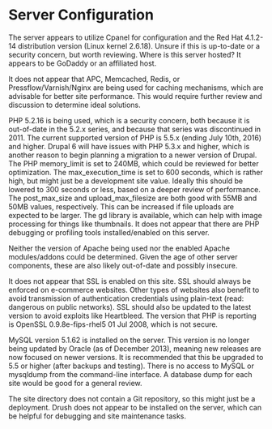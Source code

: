 # Server Configuration

The server appears to utilize Cpanel for configuration and the Red Hat 4.1.2-14 distribution version (Linux kernel 2.6.18).  Unsure if this is up-to-date or a security concern, but worth reviewing.  Where is this server hosted?  It appears to be GoDaddy or an affiliated host.

It does not appear that APC, Memcached, Redis, or Pressflow/Varnish/Nginx are being used for caching mechanisms, which are advisable for better site performance.  This would require further review and discussion to determine ideal solutions.

PHP 5.2.16 is being used, which is a security concern, both because it is out-of-date in the 5.2.x series, and because that series was discontinued in 2011.  The current supported version of PHP is 5.5.x (ending July 10th, 2016) and higher.  Drupal 6 will have issues with PHP 5.3.x and higher, which is another reason to begin planning a migration to a newer version of Drupal.  The PHP memory_limit is set to 240MB, which could be reviewed for better optimization.  The max_execution_time is set to 600 seconds, which is rather high, but might just be a development site value.  Ideally this should be lowered to 300 seconds or less, based on a deeper review of performance.  The post_max_size and upload_max_filesize are both good with 55MB and 50MB values, respectively.  This can be increased if file uploads are expected to be larger.  The gd library is available, which can help with image processing for things like thumbnails.  It does not appear that there are PHP debugging or profiling tools installed/enabled on this server.

Neither the version of Apache being used nor the enabled Apache modules/addons could be determined.  Given the age of other server components, these are also likely out-of-date and possibly insecure.

It does not appear that SSL is enabled on this site.  SSL should always be enforced on e-commerce websites.  Other types of websites also benefit to avoid transmission of authentication credentials using plain-text (read: dangerous on public networks).  SSL should also be updated to the latest version to avoid exploits like Heartbleed.  The version that PHP is reporting is OpenSSL 0.9.8e-fips-rhel5 01 Jul 2008, which is not secure.

MySQL version 5.1.62 is installed on the server.  This version is no longer being updated by Oracle (as of December 2013), meaning new releases are now focused on newer versions.  It is recommended that this be upgraded to 5.5 or higher (after backups and testing).  There is no access to MySQL or mysqldump from the command-line interface.  A database dump for each site would be good for a general review.

The site directory does not contain a Git repository, so this might just be a deployment.  Drush does not appear to be installed on the server, which can be helpful for debugging and site maintenance tasks.